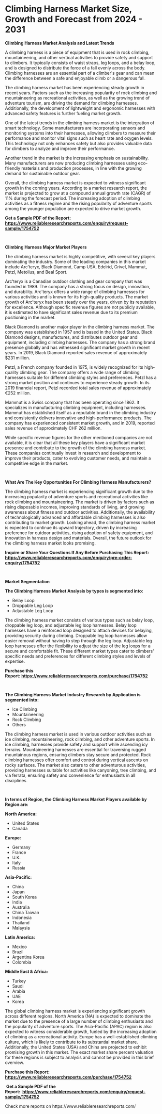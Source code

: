 <p><h1>Climbing Harness Market Size, Growth and Forecast from 2024 - 2031</h1></p><p><strong>Climbing Harness Market Analysis and Latest Trends</strong></p>
<p><p>A climbing harness is a piece of equipment that is used in rock climbing, mountaineering, and other vertical activities to provide safety and support to climbers. It typically consists of waist straps, leg loops, and a belay loop, and is designed to distribute the force of a fall evenly across the body. Climbing harnesses are an essential part of a climber's gear and can mean the difference between a safe and enjoyable climb or a dangerous fall.</p><p>The climbing harness market has been experiencing steady growth in recent years. Factors such as the increasing popularity of rock climbing and mountaineering as recreational activities, as well as the growing trend of adventure tourism, are driving the demand for climbing harnesses. Additionally, the development of lightweight and ergonomic harnesses with advanced safety features is further fueling market growth.</p><p>One of the latest trends in the climbing harness market is the integration of smart technology. Some manufacturers are incorporating sensors and monitoring systems into their harnesses, allowing climbers to measure their performance and monitor vital signs such as heart rate and oxygen levels. This technology not only enhances safety but also provides valuable data for climbers to analyze and improve their performance.</p><p>Another trend in the market is the increasing emphasis on sustainability. Many manufacturers are now producing climbing harnesses using eco-friendly materials and production processes, in line with the growing demand for sustainable outdoor gear.</p><p>Overall, the climbing harness market is expected to witness significant growth in the coming years. According to a market research report, the market is projected to grow at a compound annual growth rate (CAGR) of 11% during the forecast period. The increasing adoption of climbing activities as a fitness regime and the rising popularity of adventure sports among the younger population are expected to drive market growth.</p></p>
<p><strong>Get a Sample PDF of the Report:&nbsp; <a href="https://www.reliableresearchreports.com/enquiry/request-sample/1754752">https://www.reliableresearchreports.com/enquiry/request-sample/1754752</a></strong></p>
<p>&nbsp;</p>
<p><strong>Climbing Harness Major Market Players</strong></p>
<p><p>The climbing harness market is highly competitive, with several key players dominating the industry. Some of the leading companies in this market include Arc'teryx, Black Diamond, Camp USA, Edelrid, Grivel, Mammut, Petzl, Metolius, and Beal Sport.</p><p>Arc'teryx is a Canadian outdoor clothing and gear company that was founded in 1989. The company has a strong focus on design, innovation, and durability. Arc'teryx offers a wide range of climbing harnesses for various activities and is known for its high-quality products. The market growth of Arc'teryx has been steady over the years, driven by its reputation for excellence. Although specific revenue figures are not publicly available, it is estimated to have significant sales revenue due to its premium positioning in the market.</p><p>Black Diamond is another major player in the climbing harness market. The company was established in 1957 and is based in the United States. Black Diamond designs, manufactures, and distributes outdoor gear and equipment, including climbing harnesses. The company has a strong brand presence globally and has witnessed significant market growth in recent years. In 2019, Black Diamond reported sales revenue of approximately $231 million.</p><p>Petzl, a French company founded in 1975, is widely recognized for its high-quality climbing gear. The company offers a wide range of climbing harnesses suitable for different climbing styles and preferences. Petzl has a strong market position and continues to experience steady growth. In its 2019 financial report, Petzl recorded total sales revenue of approximately €252 million.</p><p>Mammut is a Swiss company that has been operating since 1862. It specializes in manufacturing climbing equipment, including harnesses. Mammut has established itself as a reputable brand in the climbing industry and consistently delivers innovative and high-performance products. The company has experienced consistent market growth, and in 2019, reported sales revenue of approximately CHF 262 million.</p><p>While specific revenue figures for the other mentioned companies are not available, it is clear that all these key players have a significant market presence and contribute to the growth of the climbing harness market. These companies continually invest in research and development to improve their products, cater to evolving customer needs, and maintain a competitive edge in the market.</p></p>
<p>&nbsp;</p>
<p><strong>What Are The Key Opportunities For Climbing Harness Manufacturers?</strong></p>
<p><p>The climbing harness market is experiencing significant growth due to the increasing popularity of adventure sports and recreational activities like rock climbing and mountaineering. The market is driven by factors such as rising disposable incomes, improving standards of living, and growing awareness about fitness and outdoor activities. Additionally, the availability of technologically advanced and affordable climbing harnesses is also contributing to market growth. Looking ahead, the climbing harness market is expected to continue its upward trajectory, driven by increasing preference for outdoor activities, rising adoption of safety equipment, and innovation in harness design and materials. Overall, the future outlook for the climbing harness market looks promising.</p></p>
<p><strong>Inquire or Share Your Questions If Any Before Purchasing This Report: <a href="https://www.reliableresearchreports.com/enquiry/pre-order-enquiry/1754752">https://www.reliableresearchreports.com/enquiry/pre-order-enquiry/1754752</a></strong></p>
<p>&nbsp;</p>
<p><strong>Market Segmentation</strong></p>
<p><strong>The Climbing Harness Market Analysis by types is segmented into:</strong></p>
<p><ul><li>Belay Loop</li><li>Droppable Leg Loop</li><li>Adjustable Leg Loop</li></ul></p>
<p><p>The climbing harness market consists of various types such as belay loop, droppable leg loop, and adjustable leg loop harnesses. Belay loop harnesses have a reinforced loop designed to attach devices for belaying, providing security during climbing. Droppable leg loop harnesses allow easier removal without having to step through the leg loop. Adjustable leg loop harnesses offer the flexibility to adjust the size of the leg loops for a secure and comfortable fit. These different market types cater to climbers' specific needs and preferences for different climbing styles and levels of expertise.</p></p>
<p><strong>Purchase this Report:&nbsp;<a href="https://www.reliableresearchreports.com/purchase/1754752">https://www.reliableresearchreports.com/purchase/1754752</a></strong></p>
<p>&nbsp;</p>
<p><strong>The Climbing Harness Market Industry Research by Application is segmented into:</strong></p>
<p><ul><li>Ice Climbing</li><li>Mountaineering</li><li>Rock Climbing</li><li>Others</li></ul></p>
<p><p>The climbing harness market is used in various outdoor activities such as ice climbing, mountaineering, rock climbing, and other adventure sports. In ice climbing, harnesses provide safety and support while ascending icy terrains. Mountaineering harnesses are essential for traversing rugged mountainous regions, ensuring climbers stay secure and protected. Rock climbing harnesses offer comfort and control during vertical ascents on rocky surfaces. The market also caters to other adventurous activities, providing harnesses suitable for activities like canyoning, tree climbing, and via ferrata, ensuring safety and convenience for enthusiasts in all disciplines.</p></p>
<p>&nbsp;</p>
<p><strong>In terms of Region, the Climbing Harness Market Players available by Region are:</strong></p>
<p>
    <p> <strong> North America: </strong>
        <ul>
            <li>United States</li>
            <li>Canada</li>
        </ul>
        </p> 
    <p> <strong> Europe: </strong>
        <ul>
            <li>Germany</li>
            <li>France</li>
            <li>U.K.</li>
            <li>Italy</li>
            <li>Russia</li>
        </ul>
        </p> 
    <p> <strong> Asia-Pacific: </strong>
        <ul>
            <li>China</li>
            <li>Japan</li>
            <li>South Korea</li>
            <li>India</li>
            <li>Australia</li>
            <li>China Taiwan</li>
            <li>Indonesia</li>
            <li>Thailand</li>
            <li>Malaysia</li>
        </ul>
        </p> 
    <p> <strong> Latin America: </strong>
        <ul>
            <li>Mexico</li>
            <li>Brazil</li>
            <li>Argentina Korea</li>
            <li>Colombia</li>
        </ul>
        </p> 
    <p> <strong> Middle East & Africa: </strong>
        <ul>
            <li>Turkey</li>
            <li>Saudi</li>
            <li>Arabia</li>
            <li>UAE</li>
            <li>Korea</li>
        </ul>
    </p>
    </p>
<p><p>The global climbing harness market is experiencing significant growth across different regions. North America (NA) is expected to dominate the market due to the presence of a large number of climbing enthusiasts and the popularity of adventure sports. The Asia-Pacific (APAC) region is also expected to witness considerable growth, fueled by the increasing adoption of climbing as a recreational activity. Europe has a well-established climbing culture, which is likely to contribute to its substantial market share. Additionally, the United States (USA) and China are projected to exhibit promising growth in this market. The exact market share percent valuation for these regions is subject to analysis and cannot be provided in this brief overview.</p></p>
<p><strong>Purchase this Report: <a href="https://www.reliableresearchreports.com/purchase/1754752">https://www.reliableresearchreports.com/purchase/1754752</a></strong></p>
<p>&nbsp;<strong>Get a Sample PDF of the Report:&nbsp;&nbsp;<a href="https://www.reliableresearchreports.com/enquiry/request-sample/1754752">https://www.reliableresearchreports.com/enquiry/request-sample/1754752</a></strong></p>
<p><strong></strong></p>
<p>Check more reports on https://www.reliableresearchreports.com/</p>